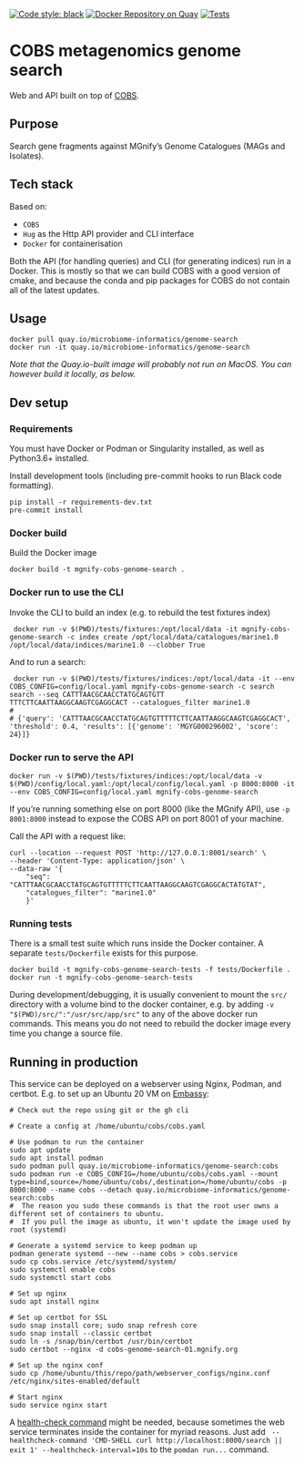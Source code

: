 [![Code style: black](https://img.shields.io/badge/code%20style-black-000000.svg)](https://github.com/psf/black)
[![Docker Repository on Quay](https://quay.io/repository/microbiome-informatics/genome-search/status "Docker Repository on Quay")](https://quay.io/repository/microbiome-informatics/genome-search)
[![Tests](https://github.com/EBI-Metagenomics/genome-search/actions/workflows/test.yaml/badge.svg?branch=cobs)](https://github.com/EBI-Metagenomics/genome-search/actions/workflows/test.yaml)

# COBS metagenomics genome search

Web and API built on top of [COBS](https://github.com/bingmann/cobs).

## Purpose

Search gene fragments against MGnify’s Genome Catalogues (MAGs and Isolates).

## Tech stack
Based on:
- `COBS`
- `Hug` as the Http API provider and CLI interface
- `Docker` for containerisation

Both the API (for handling queries) and CLI (for generating indices) run in a Docker.
This is mostly so that we can build COBS with a good version of cmake, and because the conda and pip packages for COBS
do not contain all of the latest updates.

## Usage
```shell
docker pull quay.io/microbiome-informatics/genome-search
docker run -it quay.io/microbiome-informatics/genome-search
```
_Note that the Quay.io-built image will probably not run on MacOS. You can however build it locally, as below._

## Dev setup
### Requirements
You must have Docker or Podman or Singularity installed, as well as Python3.6+ installed.

Install development tools (including pre-commit hooks to run Black code formatting).
```shell
pip install -r requirements-dev.txt
pre-commit install
```

### Docker build
Build the Docker image
```shell
docker build -t mgnify-cobs-genome-search .
```

### Docker run to use the CLI
Invoke the CLI to build an index (e.g. to rebuild the test fixtures index)
```shell
 docker run -v $(PWD)/tests/fixtures:/opt/local/data -it mgnify-cobs-genome-search -c index create /opt/local/data/catalogues/marine1.0 /opt/local/data/indices/marine1.0 --clobber True
```

And to run a search:
```shell
 docker run -v $(PWD)/tests/fixtures/indices:/opt/local/data -it --env COBS_CONFIG=config/local.yaml mgnify-cobs-genome-search -c search search --seq CATTTAACGCAACCTATGCAGTGTT
TTTCTTCAATTAAGGCAAGTCGAGGCACT --catalogues_filter marine1.0
# 
# {'query': 'CATTTAACGCAACCTATGCAGTGTTTTTCTTCAATTAAGGCAAGTCGAGGCACT', 'threshold': 0.4, 'results': [{'genome': 'MGYG000296002', 'score': 24}]}
```


### Docker run to serve the API
```shell
docker run -v $(PWD)/tests/fixtures/indices:/opt/local/data -v $(PWD)/config/local.yaml:/opt/local/config/local.yaml -p 8000:8000 -it --env COBS_CONFIG=config/local.yaml mgnify-cobs-genome-search
```
If you’re running something else on port 8000 (like the MGnify API), use `-p 8001:8000` instead to expose the COBS API on port 8001 of your machine.

Call the API with a request like:
```shell
curl --location --request POST 'http://127.0.0.1:8001/search' \
--header 'Content-Type: application/json' \
--data-raw '{
    "seq": "CATTTAACGCAACCTATGCAGTGTTTTTCTTCAATTAAGGCAAGTCGAGGCACTATGTAT",
    "catalogues_filter": "marine1.0"
    }'
```

### Running tests
There is a small test suite which runs inside the Docker container. 
A separate `tests/Dockerfile` exists for this purpose.

```shell
docker build -t mgnify-cobs-genome-search-tests -f tests/Dockerfile .
docker run -t mgnify-cobs-genome-search-tests
```

During development/debugging, it is usually convenient to mount the `src/` directory with a volume bind to the docker container, 
e.g. by adding `-v "$(PWD)/src/":"/usr/src/app/src"` to any of the above docker run commands.
This means you do not need to rebuild the docker image every time you change a source file.

## Running in production
This service can be deployed on a webserver using Nginx, Podman, and certbot.
E.g. to set up an Ubuntu 20 VM on [Embassy](https://www.embassycloud.org):

```shell
# Check out the repo using git or the gh cli

# Create a config at /home/ubuntu/cobs/cobs.yaml

# Use podman to run the container
sudo apt update
sudo apt install podman
sudo podman pull quay.io/microbiome-informatics/genome-search:cobs
sudo podman run -e COBS_CONFIG=/home/ubuntu/cobs/cobs.yaml --mount type=bind,source=/home/ubuntu/cobs/,destination=/home/ubuntu/cobs -p 8000:8000 --name cobs --detach quay.io/microbiome-informatics/genome-search:cobs
#  The reason you sudo these commands is that the root user owns a different set of containers to ubuntu.
#  If you pull the image as ubuntu, it won't update the image used by root (systemd) 

# Generate a systemd service to keep podman up
podman generate systemd --new --name cobs > cobs.service
sudo cp cobs.service /etc/systemd/system/
sudo systemctl enable cobs
sudo systemctl start cobs

# Set up nginx
sudo apt install nginx

# Set up certbot for SSL
sudo snap install core; sudo snap refresh core
sudo snap install --classic certbot
sudo ln -s /snap/bin/certbot /usr/bin/certbot
sudo certbot --nginx -d cobs-genome-search-01.mgnify.org

# Set up the nginx conf
sudo cp /home/ubuntu/this/repo/path/webserver_configs/nginx.conf /etc/nginx/sites-enabled/default

# Start nginx
sudo service nginx start
```

A [health-check command](https://developers.redhat.com/blog/2019/04/18/monitoring-container-vitality-and-availability-with-podman#what_are_healthchecks_)
might be needed, because sometimes the web service terminates inside the container for myriad reasons.
Just add ` --healthcheck-command 'CMD-SHELL curl http://localhost:8000/search || exit 1' --healthcheck-interval=10s` to the `pomdan run...` command.
